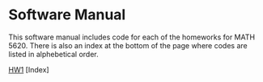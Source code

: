 # Software Manual
This software manual includes code for each of the homeworks for MATH 5620. There is also an index at the bottom
of the page where codes are listed in alphebetical order.


   [HW1](https://georgest347.github.io/MATH-5620/softwareManual/HW1/HW1problems)
   [Index]

